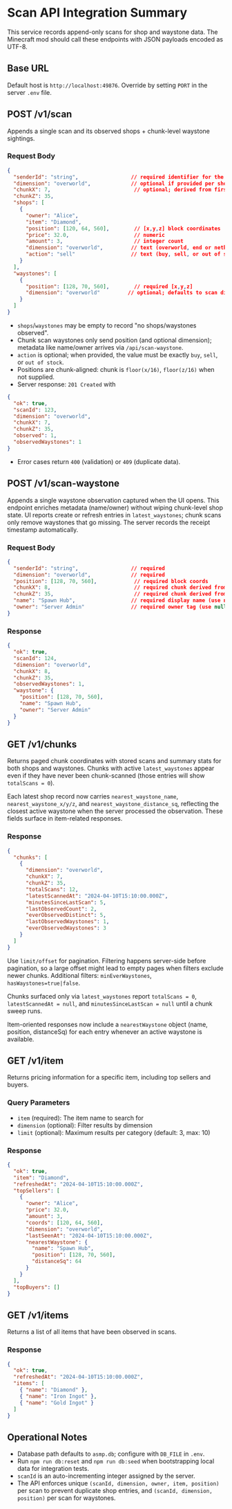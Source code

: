 # Scan API Integration Summary

This service records append-only scans for shop and waystone data. The Minecraft mod should call these endpoints with JSON payloads encoded as UTF-8.

## Base URL
Default host is `http://localhost:49876`. Override by setting `PORT` in the server `.env` file.

## POST /v1/scan
Appends a single scan and its observed shops + chunk-level waystone sightings.

### Request Body
```json
{
  "senderId": "string",                 // required identifier for the scanner agent
  "dimension": "overworld",             // optional if provided per shop
  "chunkX": 7,                           // optional; derived from first shop if omitted
  "chunkZ": 35,
  "shops": [
    {
      "owner": "Alice",
      "item": "Diamond",
      "position": [120, 64, 560],        // [x,y,z] block coordinates
      "price": 32.0,                     // numeric
      "amount": 3,                       // integer count
      "dimension": "overworld",         // text (overworld, end or nether)
      "action": "sell"                  // text (buy, sell, or out of stock)
    }
  ],
  "waystones": [
    {
      "position": [128, 70, 560],        // required [x,y,z]
      "dimension": "overworld"         // optional; defaults to scan dimension
    }
  ]
}
```

- `shops`/`waystones` may be empty to record "no shops/waystones observed".
- Chunk scan waystones only send position (and optional dimension); metadata like name/owner arrives via `/api/scan-waystone`.
- `action` is optional; when provided, the value must be exactly `buy`, `sell`, or `out of stock`.
- Positions are chunk-aligned: chunk is `floor(x/16)`, `floor(z/16)` when not supplied.
- Server response: `201 Created` with
```json
{
  "ok": true,
  "scanId": 123,
  "dimension": "overworld",
  "chunkX": 7,
  "chunkZ": 35,
  "observed": 1,
  "observedWaystones": 1
}
```
- Error cases return `400` (validation) or `409` (duplicate data).

## POST /v1/scan-waystone
Appends a single waystone observation captured when the UI opens. This endpoint enriches metadata (name/owner) without wiping chunk-level shop state. UI reports create or refresh entries in `latest_waystones`; chunk scans only remove waystones that go missing. The server records the receipt timestamp automatically.

### Request Body
```json
{
  "senderId": "string",                 // required
  "dimension": "overworld",             // required
  "position": [128, 70, 560],            // required block coords
  "chunkX": 8,                           // required chunk derived from position
  "chunkZ": 35,                          // required chunk derived from position
  "name": "Spawn Hub",                  // required display name (use null if unknown)
  "owner": "Server Admin"               // required owner tag (use null if unknown)
}
```

### Response
```json
{
  "ok": true,
  "scanId": 124,
  "dimension": "overworld",
  "chunkX": 8,
  "chunkZ": 35,
  "observedWaystones": 1,
  "waystone": {
    "position": [128, 70, 560],
    "name": "Spawn Hub",
    "owner": "Server Admin"
  }
}
```

## GET /v1/chunks
Returns paged chunk coordinates with stored scans and summary stats for both shops and waystones. Chunks with active `latest_waystones` appear even if they have never been chunk-scanned (those entries will show `totalScans = 0`).

Each latest shop record now carries `nearest_waystone_name`, `nearest_waystone_x/y/z`, and `nearest_waystone_distance_sq`, reflecting the closest active waystone when the server processed the observation. These fields surface in item-related responses.

### Response
```json
{
  "chunks": [
    {
      "dimension": "overworld",
      "chunkX": 7,
      "chunkZ": 35,
      "totalScans": 12,
      "latestScannedAt": "2024-04-10T15:10:00.000Z",
      "minutesSinceLastScan": 5,
      "lastObservedCount": 2,
      "everObservedDistinct": 5,
      "lastObservedWaystones": 1,
      "everObservedWaystones": 3
    }
  ]
}
```

Use `limit/offset` for pagination. Filtering happens server-side before pagination, so a large offset might lead to empty pages when filters exclude newer chunks. Additional filters: `minEverWaystones`, `hasWaystones=true|false`.

Chunks surfaced only via `latest_waystones` report `totalScans = 0`, `latestScannedAt = null`, and `minutesSinceLastScan = null` until a chunk sweep runs.

Item-oriented responses now include a `nearestWaystone` object (name, position, distanceSq) for each entry whenever an active waystone is available.

## GET /v1/item
Returns pricing information for a specific item, including top sellers and buyers.

### Query Parameters
- `item` (required): The item name to search for
- `dimension` (optional): Filter results by dimension
- `limit` (optional): Maximum results per category (default: 3, max: 10)

### Response
```json
{
  "ok": true,
  "item": "Diamond",
  "refreshedAt": "2024-04-10T15:10:00.000Z",
  "topSellers": [
    {
      "owner": "Alice",
      "price": 32.0,
      "amount": 3,
      "coords": [120, 64, 560],
      "dimension": "overworld",
      "lastSeenAt": "2024-04-10T15:10:00.000Z",
      "nearestWaystone": {
        "name": "Spawn Hub",
        "position": [128, 70, 560],
        "distanceSq": 64
      }
    }
  ],
  "topBuyers": []
}
```

## GET /v1/items
Returns a list of all items that have been observed in scans.

### Response
```json
{
  "ok": true,
  "refreshedAt": "2024-04-10T15:10:00.000Z",
  "items": [
    { "name": "Diamond" },
    { "name": "Iron Ingot" },
    { "name": "Gold Ingot" }
  ]
}
```

## Operational Notes
- Database path defaults to `asmp.db`; configure with `DB_FILE` in `.env`.
- Run `npm run db:reset` and `npm run db:seed` when bootstrapping local data for integration tests.
- `scanId` is an auto-incrementing integer assigned by the server.
- The API enforces unique `(scanId, dimension, owner, item, position)` per scan to prevent duplicate shop entries, and `(scanId, dimension, position)` per scan for waystones.
